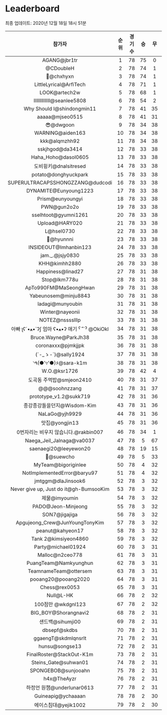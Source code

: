 # Leaderboard
최종 업데이트: 2020년 12월 18일 18시 51분




| 참가자 | 순위 | 경기수 | 승 | 무 | 패 | 승점 |
|:---:|:---:|:---:|:---:|:---:|:---:|:---:|
| AGANG@jbr1tr | 1 | 78 | 75 | 0 | 3 | 225 |
| @CDoubleH | 2 | 78 | 74 | 1 | 3 | 223 |
| 👑@chxhyxn | 3 | 78 | 74 | 1 | 3 | 223 |
| LittleLyrical@ArfiTech | 4 | 78 | 71 | 1 | 6 | 214 |
| LOOK@artech2w | 5 | 78 | 68 | 1 | 9 | 205 |
| lIIIlllIlIlIl@seanlee5808 | 6 | 78 | 54 | 2 | 22 | 164 |
| Why Should I@shindongmin11 | 7 | 78 | 41 | 35 | 2 | 158 |
| aaaaa@mjseo0515 | 8 | 78 | 41 | 31 | 6 | 154 |
| 😎@dwgoon | 9 | 78 | 34 | 38 | 6 | 140 |
| WARNING@aiden163 | 10 | 78 | 34 | 38 | 6 | 140 |
| kkk@alqmzhh92 | 11 | 78 | 34 | 38 | 6 | 140 |
| sskjhgod@da3414 | 12 | 78 | 33 | 38 | 7 | 137 |
| Haha_Hoho@dasol0605 | 13 | 78 | 33 | 38 | 7 | 137 |
| 도비윙키@dnalsitresed | 14 | 78 | 33 | 38 | 7 | 137 |
| potato@donghyuckpark | 15 | 78 | 33 | 38 | 7 | 137 |
| SUPERULTRACAPSSHONGZZANG@dudcodi | 16 | 78 | 33 | 38 | 7 | 137 |
| DYNAMITE@Eunyoung1223 | 17 | 78 | 33 | 38 | 7 | 137 |
| Prism@eunyoungyi | 18 | 78 | 33 | 38 | 7 | 137 |
| PWN@gun2o2o | 19 | 78 | 33 | 38 | 7 | 137 |
| sselhtoot@gyumni1261 | 20 | 78 | 33 | 38 | 7 | 137 |
| Upload@HARY020 | 21 | 78 | 33 | 38 | 7 | 137 |
| L@hsel0730 | 22 | 78 | 33 | 38 | 7 | 137 |
| 🐻@hyunnni | 23 | 78 | 33 | 38 | 7 | 137 |
| INSIDEOUT@Imhanbin123 | 24 | 78 | 33 | 38 | 7 | 137 |
| jam._.@jsjy0830 | 25 | 78 | 33 | 38 | 7 | 137 |
| KHH@kimhh2880 | 26 | 78 | 33 | 38 | 7 | 137 |
| Happiness@linad27 | 27 | 78 | 31 | 38 | 9 | 131 |
| Stop@lkm778u | 28 | 78 | 31 | 38 | 9 | 131 |
| ApTo990FM@MaSeongHwan | 29 | 78 | 31 | 38 | 9 | 131 |
| Yabeunosem@minju8843 | 30 | 78 | 31 | 38 | 9 | 131 |
| ladagi@munyoubin | 31 | 78 | 31 | 38 | 9 | 131 |
| Winter@nayeonii | 32 | 78 | 31 | 38 | 9 | 131 |
| NOTEZ@nsssslllp | 33 | 78 | 31 | 38 | 9 | 131 |
|  아빠  ʅʕ´•ﻌ•`ʔʃ  엄마 ʕ•ﻌ•ʔ 애기 ˁ˙˟˙ˀ @OkiOkl | 34 | 78 | 31 | 38 | 9 | 131 |
| Bruce.Wayne@ParkJh38 | 35 | 78 | 31 | 38 | 9 | 131 |
| coronaxxx@pjmkjjpk | 36 | 78 | 31 | 38 | 9 | 131 |
| (´-_ゝ-`)@sally1924 | 37 | 78 | 31 | 38 | 9 | 131 |
| ◝٩(●'▿'●)۶@sara-k1m | 38 | 78 | 31 | 38 | 9 | 131 |
| W.O.@ksr1726 | 39 | 78 | 42 | 4 | 32 | 130 |
| 도곡동 주먹밥@smjeon2410 | 40 | 78 | 31 | 37 | 10 | 130 |
| @@@soohnzzang | 41 | 78 | 31 | 37 | 10 | 130 |
| prototype_v1.2@sukk719 | 42 | 78 | 31 | 36 | 11 | 129 |
| 종강종강돌을던지@Wisdom-Kim | 43 | 78 | 31 | 36 | 11 | 129 |
| NaLaGo@yjh9929 | 44 | 78 | 31 | 36 | 11 | 129 |
| 맛집@yongjin13 | 45 | 78 | 31 | 36 | 11 | 129 |
| 0번자리는 비우지 않습니다.@rakbin007 | 46 | 78 | 34 | 1 | 43 | 103 |
| Naega_Jeil_Jalnaga@va0037 | 47 | 78 | 5 | 67 | 6 | 82 |
| saenaegi20@leeyewon20 | 48 | 78 | 19 | 15 | 44 | 72 |
| 👏@suewcho | 49 | 78 | 5 | 33 | 40 | 48 |
| MyTeam@bigoriginlee | 50 | 78 | 4 | 32 | 42 | 44 |
| NotImplementedError@baryu97 | 51 | 78 | 4 | 32 | 42 | 44 |
| jmtggm@dlaJinsook6 | 52 | 78 | 3 | 32 | 43 | 41 |
| Never give up, Just do it@gh-BumsooKim | 53 | 78 | 3 | 32 | 43 | 41 |
| 제물@imyoumin | 54 | 78 | 3 | 32 | 43 | 41 |
| PADO@Jeon-Minjeong | 55 | 78 | 3 | 32 | 43 | 41 |
| SON7@jigajiga | 56 | 78 | 3 | 32 | 43 | 41 |
| Apgujeong_Crew@JunYoungTonyKim | 57 | 78 | 3 | 32 | 43 | 41 |
| peanut@kahyeon17 | 58 | 78 | 3 | 32 | 43 | 41 |
| Tank 2@kimsiyeon4860 | 59 | 78 | 3 | 32 | 43 | 41 |
| Party@michael01924 | 60 | 78 | 3 | 31 | 44 | 40 |
| Malloc@n2ceo778 | 61 | 78 | 3 | 31 | 44 | 40 |
| PuangTeam@Namkyunghun | 62 | 78 | 3 | 31 | 44 | 40 |
| TeamnameTeam@ottersem | 63 | 78 | 3 | 31 | 44 | 40 |
| pooang20@pooang2020 | 64 | 78 | 3 | 31 | 44 | 40 |
| Chess@rex0053 | 65 | 78 | 3 | 31 | 44 | 40 |
| Null@L-HK | 66 | 78 | 2 | 32 | 44 | 38 |
| 100점만 @wkdgnl123 | 67 | 78 | 2 | 32 | 44 | 38 |
| BIG_BOY@Shorangnavi2 | 68 | 78 | 2 | 31 | 45 | 37 |
| 샌드백@sihumji00 | 69 | 78 | 2 | 31 | 45 | 37 |
| dbsepf@skdbs | 70 | 78 | 2 | 31 | 45 | 37 |
| ggaengT@skdmlqnsrlt | 71 | 78 | 2 | 31 | 45 | 37 |
| hunsu@songse13 | 72 | 78 | 2 | 31 | 45 | 37 |
| FinalRoster@StackOut-K1m | 73 | 78 | 2 | 31 | 45 | 37 |
| Steins_Gate@suhwan01 | 74 | 78 | 2 | 31 | 45 | 37 |
| SPONGEBOB@sunjooahn | 75 | 78 | 2 | 31 | 45 | 37 |
| h4x@TheAyzr | 76 | 78 | 2 | 31 | 45 | 37 |
| 하정언 원챔@underlunar0613 | 77 | 78 | 2 | 31 | 45 | 37 |
| Guineapig@ychaaaan | 78 | 78 | 2 | 30 | 46 | 36 |
| 에이스침대@yejik1002 | 79 | 78 | 2 | 30 | 46 | 36 |
